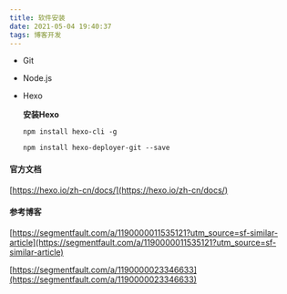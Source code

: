 ```yaml
---
title: 软件安装
date: 2021-05-04 19:40:37
tags: 博客开发
---
```


- Git

- Node.js

- Hexo

  **安装Hexo**

  ```
  npm install hexo-cli -g
  ```

  ```
  npm install hexo-deployer-git --save
  ```

#### 官方文档

[https://hexo.io/zh-cn/docs/](https://hexo.io/zh-cn/docs/)

#### 参考博客

[https://segmentfault.com/a/1190000011535121?utm_source=sf-similar-article](https://segmentfault.com/a/1190000011535121?utm_source=sf-similar-article)

[https://segmentfault.com/a/1190000023346633](https://segmentfault.com/a/1190000023346633)